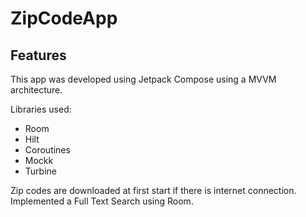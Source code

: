 # ZipCodeApp

## Features
This app was developed using Jetpack Compose using a MVVM architecture.

Libraries used:
- Room
- Hilt 
- Coroutines
- Mockk
- Turbine

Zip codes are downloaded at first start if there is internet connection.
Implemented a Full Text Search using Room.
